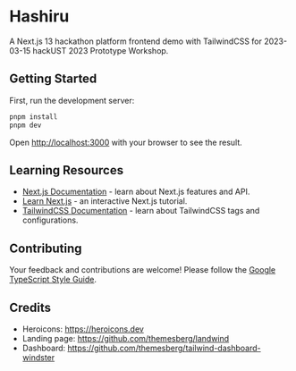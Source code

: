 # Hashiru

A Next.js 13 hackathon platform frontend demo with TailwindCSS for 2023-03-15 hackUST 2023 Prototype Workshop.

## Getting Started

First, run the development server:

```bash
pnpm install
pnpm dev
```

Open [http://localhost:3000](http://localhost:3000) with your browser to see the result.

## Learning Resources

- [Next.js Documentation](https://nextjs.org/docs) - learn about Next.js features and API.
- [Learn Next.js](https://nextjs.org/learn) - an interactive Next.js tutorial.
- [TailwindCSS Documentation](https://tailwindcss.com/docs) - learn about TailwindCSS tags and configurations.

## Contributing

Your feedback and contributions are welcome! Please follow the [Google TypeScript Style Guide](https://google.github.io/styleguide/tsguide.html).

## Credits

- Heroicons: <https://heroicons.dev>
- Landing page: <https://github.com/themesberg/landwind>
- Dashboard: <https://github.com/themesberg/tailwind-dashboard-windster>
